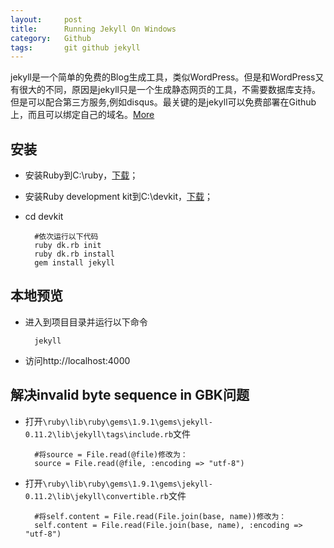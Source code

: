 ```yaml
---
layout:     post
title:      Running Jekyll On Windows
category:   Github
tags:       git github jekyll
---
```


jekyll是一个简单的免费的Blog生成工具，类似WordPress。但是和WordPress又有很大的不同，原因是jekyll只是一个生成静态网页的工具，不需要数据库支持。但是可以配合第三方服务,例如disqus。最关键的是jekyll可以免费部署在Github上，而且可以绑定自己的域名。[More][1]

## 安装
* 安装Ruby到C:\ruby，[下载][2]；
* 安装Ruby development kit到C:\devkit，[下载][3]；
* cd devkit

        #依次运行以下代码
        ruby dk.rb init
        ruby dk.rb install
        gem install jekyll

## 本地预览
* 进入到项目目录并运行以下命令

        jekyll
* 访问http://localhost:4000

## 解决invalid byte sequence in GBK问题
* 打开<code>\ruby\lib\ruby\gems\1.9.1\gems\jekyll-0.11.2\lib\jekyll\tags\include.rb</code>文件

        #将source = File.read(@file)修改为：
        source = File.read(@file, :encoding => "utf-8")
* 打开<code>\ruby\lib\ruby\gems\1.9.1\gems\jekyll-0.11.2\lib\jekyll\convertible.rb</code>文件

        #将self.content = File.read(File.join(base, name))修改为：
        self.content = File.read(File.join(base, name), :encoding => "utf-8")

[1]:    http://baike.baidu.com/view/7878719.htm
[2]:    http://rubyinstaller.org/downloads/
[3]:    http://rubyinstaller.org/downloads/